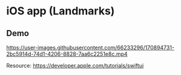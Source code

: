 # iOS app (Landmarks)

## Demo

https://user-images.githubusercontent.com/66233296/170894731-2bc5914d-74d1-4206-8828-7aa6c2251e8c.mp4



Resource: https://developer.apple.com/tutorials/swiftui
